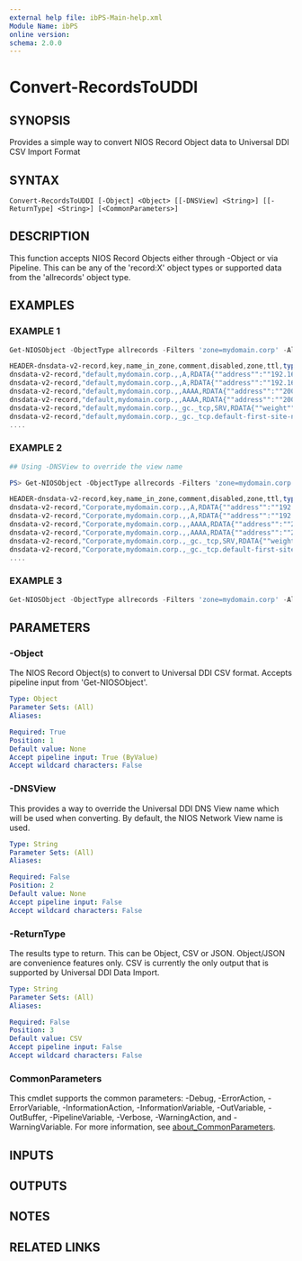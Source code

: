 ```yaml
---
external help file: ibPS-Main-help.xml
Module Name: ibPS
online version:
schema: 2.0.0
---
```


# Convert-RecordsToUDDI

## SYNOPSIS
Provides a simple way to convert NIOS Record Object data to Universal DDI CSV Import Format

## SYNTAX

```
Convert-RecordsToUDDI [-Object] <Object> [[-DNSView] <String>] [[-ReturnType] <String>] [<CommonParameters>]
```

## DESCRIPTION
This function accepts NIOS Record Objects either through -Object or via Pipeline.
This can be any of the 'record:X' object types or supported data from the 'allrecords' object type.

## EXAMPLES

### EXAMPLE 1
```powershell
Get-NIOSObject -ObjectType allrecords -Filters 'zone=mydomain.corp' -AllFields | Convert-RecordsToUDDI

HEADER-dnsdata-v2-record,key,name_in_zone,comment,disabled,zone,ttl,type,rdata,options,tags,ttl_action
dnsdata-v2-record,"default,mydomain.corp.,,A,RDATA{""address"":""192.168.1.20""}RDATA",,,False,"default,mydomain.corp.",600,A,"{""address"":""192.168.1.20""}",,,
dnsdata-v2-record,"default,mydomain.corp.,,A,RDATA{""address"":""192.168.1.21""}RDATA",,,False,"default,mydomain.corp.",600,A,"{""address"":""192.168.1.21""}",,,
dnsdata-v2-record,"default,mydomain.corp.,,AAAA,RDATA{""address"":""2001:db8:a42:dead:cd70:8756:70ea:7fb""}RDATA",,,False,"default,mydomain.corp.",600,AAAA,"{""address"":""2001:db8:a42:dead:cd70:8756:70ea:7fb""}",,,
dnsdata-v2-record,"default,mydomain.corp.,,AAAA,RDATA{""address"":""2001:db8:a42:cafe:100::20""}RDATA",,,False,"default,mydomain.corp.",600,AAAA,"{""address"":""2001:db8:a42:cafe:100::20""}",,,
dnsdata-v2-record,"default,mydomain.corp.,_gc._tcp,SRV,RDATA{""weight"":100,""port"":3268,""target"":""win-342rfw4r4fg.mydomain.corp"",""priority"":0}RDATA",_gc._tcp,,False,"default,mydomain.corp.",600,SRV,"{""weight"":100,""port"":3268,""target"":""win-342rfw4r4fg.mydomain.corp"",""priority"":0}",,,
dnsdata-v2-record,"default,mydomain.corp.,_gc._tcp.default-first-site-name._sites,SRV,RDATA{""weight"":100,""port"":3268,""target"":""win-342rfw4r4fg.mydomain.corp"",""priority"":0}RDATA",_gc._tcp.default-first-site-name._sites,,False,"default,mydomain.corp.",600,SRV,"{""weight"":100,""port"":3268,""target"":""win-342rfw4r4fg.mydomain.corp"",""priority"":0}",,,
....
```

### EXAMPLE 2
```powershell
## Using -DNSView to override the view name

PS> Get-NIOSObject -ObjectType allrecords -Filters 'zone=mydomain.corp' -AllFields | Convert-RecordsToUDDI -DNSView 'Corporate'

HEADER-dnsdata-v2-record,key,name_in_zone,comment,disabled,zone,ttl,type,rdata,options,tags,ttl_action
dnsdata-v2-record,"Corporate,mydomain.corp.,,A,RDATA{""address"":""192.168.1.20""}RDATA",,,False,"Corporate,mydomain.corp.",600,A,"{""address"":""192.168.1.20""}",,,
dnsdata-v2-record,"Corporate,mydomain.corp.,,A,RDATA{""address"":""192.168.1.21""}RDATA",,,False,"Corporate,mydomain.corp.",600,A,"{""address"":""192.168.1.21""}",,,
dnsdata-v2-record,"Corporate,mydomain.corp.,,AAAA,RDATA{""address"":""2001:db8:a42:dead:cd70:8756:70ea:7fb""}RDATA",,,False,"Corporate,mydomain.corp.",600,AAAA,"{""address"":""2001:db8:a42:dead:cd70:8756:70ea:7fb""}",,,
dnsdata-v2-record,"Corporate,mydomain.corp.,,AAAA,RDATA{""address"":""2001:db8:a42:cafe:100::20""}RDATA",,,False,"Corporate,mydomain.corp.",600,AAAA,"{""address"":""2001:db8:a42:cafe:100::20""}",,,
dnsdata-v2-record,"Corporate,mydomain.corp.,_gc._tcp,SRV,RDATA{""weight"":100,""port"":3268,""target"":""win-342rfw4r4fg.mydomain.corp"",""priority"":0}RDATA",_gc._tcp,,False,"Corporate,mydomain.corp.",600,SRV,"{""weight"":100,""port"":3268,""target"":""win-342rfw4r4fg.mydomain.corp"",""priority"":0}",,,
dnsdata-v2-record,"Corporate,mydomain.corp.,_gc._tcp.default-first-site-name._sites,SRV,RDATA{""weight"":100,""port"":3268,""target"":""win-342rfw4r4fg.mydomain.corp"",""priority"":0}RDATA",_gc._tcp.default-first-site-name._sites,,False,"Corporate,mydomain.corp.",600,SRV,"{""weight"":100,""port"":3268,""target"":""win-342rfw4r4fg.mydomain.corp"",""priority"":0}",,,
....
```

### EXAMPLE 3
```powershell
Get-NIOSObject -ObjectType allrecords -Filters 'zone=mydomain.corp' -AllFields | Convert-RecordsToUDDI | Out-File ./records.csv
```

## PARAMETERS

### -Object
The NIOS Record Object(s) to convert to Universal DDI CSV format.
Accepts pipeline input from 'Get-NIOSObject'.

```yaml
Type: Object
Parameter Sets: (All)
Aliases:

Required: True
Position: 1
Default value: None
Accept pipeline input: True (ByValue)
Accept wildcard characters: False
```

### -DNSView
This provides a way to override the Universal DDI DNS View name which will be used when converting.
By default, the NIOS Network View name is used.

```yaml
Type: String
Parameter Sets: (All)
Aliases:

Required: False
Position: 2
Default value: None
Accept pipeline input: False
Accept wildcard characters: False
```

### -ReturnType
The results type to return.
This can be Object, CSV or JSON.
Object/JSON are convenience features only.
CSV is currently the only output that is supported by Universal DDI Data Import.

```yaml
Type: String
Parameter Sets: (All)
Aliases:

Required: False
Position: 3
Default value: CSV
Accept pipeline input: False
Accept wildcard characters: False
```

### CommonParameters
This cmdlet supports the common parameters: -Debug, -ErrorAction, -ErrorVariable, -InformationAction, -InformationVariable, -OutVariable, -OutBuffer, -PipelineVariable, -Verbose, -WarningAction, and -WarningVariable. For more information, see [about_CommonParameters](http://go.microsoft.com/fwlink/?LinkID=113216).

## INPUTS

## OUTPUTS

## NOTES

## RELATED LINKS
